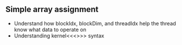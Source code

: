 ## Simple array assignment

- Understand how blockIdx, blockDim, and threadIdx help the thread know what data to operate on
- Understanding kernel<<<>>> syntax
